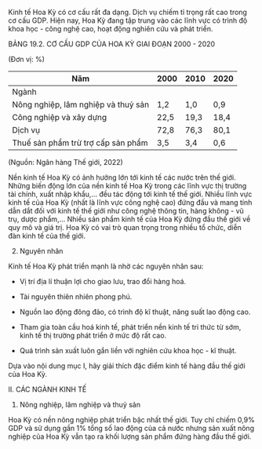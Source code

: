Kinh tế Hoa Kỳ có cơ cấu rất đa dạng. Dịch vụ chiếm tỉ trọng rất cao trong cơ cấu GDP. Hiện nay, Hoa Kỳ đang tập trung vào các lĩnh vực có trình độ khoa học - công nghệ cao, hoạt động nghiên cứu và phát triển.

BẢNG 19.2. CƠ CẤU GDP CỦA HOA KỲ GIAI ĐOẠN 2000 - 2020

(Đơn vị: %)

Năm | 2000 | 2010 | 2020
--- | --- | --- | ---
Ngành | | |
Nông nghiệp, lâm nghiệp và thuỷ sản | 1,2 | 1,0 | 0,9
Công nghiệp và xây dựng | 22,5 | 19,3 | 18,4
Dịch vụ | 72,8 | 76,3 | 80,1
Thuế sản phẩm trừ trợ cấp sản phẩm | 3,5 | 3,4 | 0,6

(Nguồn: Ngân hàng Thế giới, 2022)

Nền kinh tế Hoa Kỳ có ảnh hưởng lớn tới kinh tế các nước trên thế giới. Những biến động lớn của nền kinh tế Hoa Kỳ trong các lĩnh vực thị trường tài chính, xuất nhập khẩu,... đều tác động tới kinh tế thế giới. Nhiều lĩnh vực kinh tế của Hoa Kỳ (nhất là lĩnh vực công nghệ cao) đứng đầu và mang tính dẫn dắt đối với kinh tế thế giới như công nghệ thông tin, hàng không - vũ trụ, dược phẩm,... Nhiều sản phẩm kinh tế của Hoa Kỳ đứng đầu thế giới về quy mô và giá trị. Hoa Kỳ có vai trò quan trọng trong nhiều tổ chức, diễn đàn kinh tế của thế giới.

2. Nguyên nhân

Kinh tế Hoa Kỳ phát triển mạnh là nhờ các nguyên nhân sau:

- Vị trí địa lí thuận lợi cho giao lưu, trao đổi hàng hoá.

- Tài nguyên thiên nhiên phong phú.

- Nguồn lao động đông đảo, có trình độ kĩ thuật, năng suất lao động cao.

- Tham gia toàn cầu hoá kinh tế, phát triển nền kinh tế tri thức từ sớm, kinh tế thị trường phát triển ở mức độ rất cao.

- Quá trình sản xuất luôn gắn liền với nghiên cứu khoa học - kĩ thuật.

Dựa vào nội dung mục I, hãy giải thích đặc điểm kinh tế hàng đầu thế giới của Hoa Kỳ.

II. CÁC NGÀNH KINH TẾ

1. Nông nghiệp, lâm nghiệp và thuỷ sản

Hoa Kỳ có nền nông nghiệp phát triển bậc nhất thế giới. Tuy chỉ chiếm 0,9% GDP và sử dụng gần 1% tổng số lao động của cả nước nhưng sản xuất nông nghiệp của Hoa Kỳ vẫn tạo ra khối lượng sản phẩm đứng hàng đầu thế giới.